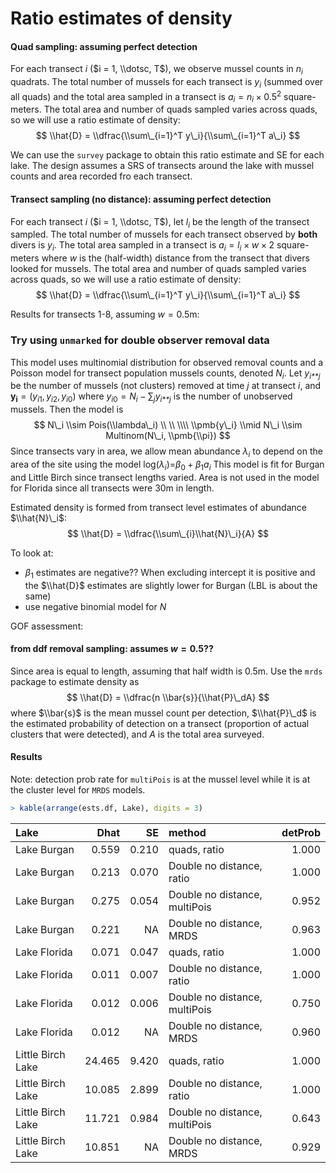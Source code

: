 Ratio estimates of density
================

#### Quad sampling: assuming perfect detection

For each transect *i* ($i = 1, \\dotsc, T$), we observe mussel counts in *n*<sub>*i*</sub> quadrats. The total number of mussels for each transect is *y*<sub>*i*</sub> (summed over all quads) and the total area sampled in a transect is *a*<sub>*i*</sub> = *n*<sub>*i*</sub> × 0.5<sup>2</sup> square-meters. The total area and number of quads sampled varies across quads, so we will use a ratio estimate of density:
$$
\\hat{D} = \\dfrac{\\sum\_{i=1}^T y\_i}{\\sum\_{i=1}^T a\_i}
$$

We can use the `survey` package to obtain this ratio estimate and SE for each lake. The design assumes a SRS of transects around the lake with mussel counts and area recorded fro each transect.

#### Transect sampling (no distance): assuming perfect detection

For each transect *i* ($i = 1, \\dotsc, T$), let *l*<sub>*i*</sub> be the length of the transect sampled. The total number of mussels for each transect observed by **both** divers is *y*<sub>*i*</sub>. The total area sampled in a transect is *a*<sub>*i*</sub> = *l*<sub>*i*</sub> × *w* × 2 square-meters where *w* is the (half-width) distance from the transect that divers looked for mussels. The total area and number of quads sampled varies across quads, so we will use a ratio estimate of density:
$$
\\hat{D} = \\dfrac{\\sum\_{i=1}^T y\_i}{\\sum\_{i=1}^T a\_i}
$$

Results for transects 1-8, assuming *w* = 0.5m:

### Try using `unmarked` for double observer removal data

This model uses multinomial distribution for observed removal counts and a Poisson model for transect population mussels counts, denoted *N*<sub>*i*</sub>. Let *y*<sub>*i**j*</sub> be the number of mussels (not clusters) removed at time *j* at transect *i*, and **y**<sub>**i**</sub> = (*y*<sub>*i*1</sub>, *y*<sub>*i*2</sub>, *y*<sub>*i*0</sub>) where *y*<sub>*i*0</sub> = *N*<sub>*i*</sub> − ∑<sub>*j*</sub>*y*<sub>*i**j*</sub> is the number of unobserved mussels. Then the model is
$$
N\_i \\sim Pois(\\lambda\_i) \\ \\ \\\\
\\pmb{y\_i} \\mid N\_i \\sim Multinom(N\_i, \\pmb{\\pi})
$$
 Since transects vary in area, we allow mean abundance *λ*<sub>*i*</sub> to depend on the area of the site using the model
log(*λ*<sub>*i*</sub>)=*β*<sub>0</sub> + *β*<sub>1</sub>*a*<sub>*i*</sub>
 This model is fit for Burgan and Little Birch since transect lengths varied. Area is not used in the model for Florida since all transects were 30m in length.

Estimated density is formed from transect level estimates of abundance $\\hat{N}\_i$:
$$
\\hat{D} = \\dfrac{\\sum\_{i}\\hat{N}\_i}{A}
$$

To look at:

-   *β*<sub>1</sub> estimates are negative?? When excluding intercept it is positive and the $\\hat{D}$ estimates are slightly lower for Burgan (LBL is about the same)
-   use negative binomial model for *N*

GOF assessment:

#### from ddf removal sampling: assumes *w* = 0.5??

Since area is equal to length, assuming that half width is 0.5m. Use the `mrds` package to estimate density as
$$
\\hat{D} = \\dfrac{n \\bar{s}}{\\hat{P}\_dA}
$$
 where $\\bar{s}$ is the mean mussel count per detection, $\\hat{P}\_d$ is the estimated probability of detection on a transect (proportion of actual clusters that were detected), and *A* is the total area surveyed.

#### Results

Note: detection prob rate for `multiPois` is at the mussel level while it is at the cluster level for `MRDS` models.

``` r
> kable(arrange(ests.df, Lake), digits = 3)
```

| Lake              |    Dhat|     SE| method                        |  detProb|
|:------------------|-------:|------:|:------------------------------|--------:|
| Lake Burgan       |   0.559|  0.210| quads, ratio                  |    1.000|
| Lake Burgan       |   0.213|  0.070| Double no distance, ratio     |    1.000|
| Lake Burgan       |   0.275|  0.054| Double no distance, multiPois |    0.952|
| Lake Burgan       |   0.221|     NA| Double no distance, MRDS      |    0.963|
| Lake Florida      |   0.071|  0.047| quads, ratio                  |    1.000|
| Lake Florida      |   0.011|  0.007| Double no distance, ratio     |    1.000|
| Lake Florida      |   0.012|  0.006| Double no distance, multiPois |    0.750|
| Lake Florida      |   0.012|     NA| Double no distance, MRDS      |    0.960|
| Little Birch Lake |  24.465|  9.420| quads, ratio                  |    1.000|
| Little Birch Lake |  10.085|  2.899| Double no distance, ratio     |    1.000|
| Little Birch Lake |  11.721|  0.984| Double no distance, multiPois |    0.643|
| Little Birch Lake |  10.851|     NA| Double no distance, MRDS      |    0.929|
